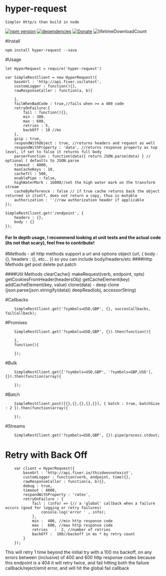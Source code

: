 # hyper-request
    Simpler Http/s than build in node

[![npm version](https://badge.fury.io/js/hyper-request.svg)](https://badge.fury.io/js/hyper-request)
[![dependencies](https://david-dm.org/arupex/hyper-request.svg)](http://github.com/arupex/hyper-request)
[![Donate](https://img.shields.io/badge/Donate-Arupex-green.svg)](https://pledgie.com/campaigns/31873)
![lifetimeDownloadCount](https://img.shields.io/npm/dt/hyper-request.svg?maxAge=259200000)


#Install
  
    npm install hyper-request --save


#Usage

    let HyperRequest = require('hyper-request')

    var SimpleRestClient = new HyperRequest({
        baseUrl : 'http://api.fixer.io/latest',
        customLogger : function(){},
        rawResponseCaller : function(a, b){

        },
        failWhenBadCode : true,//fails when >= a 400 code
        retryOnFailure:{
            fail : function(){},
            min : 300.
            max : 600,
            retries : 5,
            backOff : 10 //ms
        },
        gzip : true,
        respondWithObject : true, //returns headers and request as well
        respondWithProperty : 'data', //returns response property as top level, if set to false it returns full body
        parserFunction : function(data){ return JSON.parse(data) } // optional ( defaults to JSON.parse
        timeout : 4000,
        maxCacheKeys : 10,
        cacheTtl : 500,
        enablePipe : false,
        highWaterMark : 16000//set the high water mark on the transform stream
        cacheByReference : false // if true cache returns back the object returned in itself, does not return a copy, thus is mutable
        authorization : ''//raw authorization header if applicable
    });
    
    SimpleRestClient.get('/endpoint', {
        headers : {},
        body : {}
    });
    
#### For In depth usage, I recommend looking at unit tests and the actual code (its not that scary), feel free to contribute!
    
#Methods - all http methods support a url and options object (url, { body : {}, headers : {}, etc... }) so you can include body/headers/etc
####Http Methods
    get
    post
    delete
    put
    patch   
    
####Util Methods
    clearCache()
    makeRequest(verb, endpoint, opts)
    getCookiesFromHeader(headersObj)
    getCacheElement(key)
    addCacheElement(key, value)
    clone(data) - deep clone (json.parse(json.stringify(data))
    deepRead(obj, accessorString)
    
#Callbacks

        SimpleRestClient.get('?symbols=USD,GBP', {}, succesCallbacks, failCallback);


#Promises

        SimpleRestClient.get('?symbols=USD,GBP', {}).then(function(){
            
        },
        function(){
        
        });
        
        
#Bulk

        SimpleRestClient.get(['?symbols=USD,GBP', '?symbols=GBP,USD'], {}).then(function(array){
            
        });
        
#Batch

        SimpleRestClient.post([{},{},{},{},{}], { batch : true, batchSize : 2 }).then(function(array){
            
        });

#Streams

        SimpleRestClient.get('?symbols=USD,GBP', {}).pipe(process.stdout;
        
        
# Retry with Back Off
    
        var client = HyperRequest({
            baseUrl : 'http://api.fixer.io/thisdoesnotexist',
            customLogger : function(verb, endpoint, time){},
            rawResponseCaller : function(a, b){},
            debug : true,
            timeout : 4000,
            respondWithProperty : 'rates',
            retryOnFailure : {
                fail : (info) => {// a 'global' callback when a failure occurs (good for logging or retry failures)
                    console.log('error ' , info);
                },
                min :  400, //min http response code
                max :  600, //max http response code
                retries   :  2, //number of retries
                backOff :  100//backoff in ms * by retry count
            }
        });
        
This will retry 1 time beyond the initial try with a 100 ms backoff, on any errors between (inclusive) of 400 and 600 http response codes
because this endpoint is a 404 it will retry twice, and fail hitting both the failure callback/reject/emit error, and will hit the global fail callback
